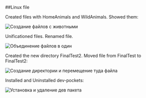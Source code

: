 ##Linux file

Created files with HomeAnimals and WildAnimals. Showed them:

![Создание файлов с животными](https://github.com/AlexandrCR7/HW30_01_24/assets/129168671/fa1aa9f3-8f29-440e-8bd0-b189deb66216)

Unificationed files. Renamed file.

![Объединение файлов в один](https://github.com/AlexandrCR7/HW30_01_24/assets/129168671/997f8fb9-5350-4a47-8aa4-c74af6f80e0b)

Created the new directory FinalTest2. Moved file from FinalTest to FinalTest2:

![Создание директории и перемещение туда файла](https://github.com/AlexandrCR7/HW30_01_24/assets/129168671/ddbcbaa2-afe8-4a61-955b-809c6b4f3c29)

Installed and Uninstalled dev-pockets:

![Установка и удаление дев пакета](https://github.com/AlexandrCR7/HW30_01_24/assets/129168671/599f4001-4503-4432-b9f0-dabe2e72405e)
